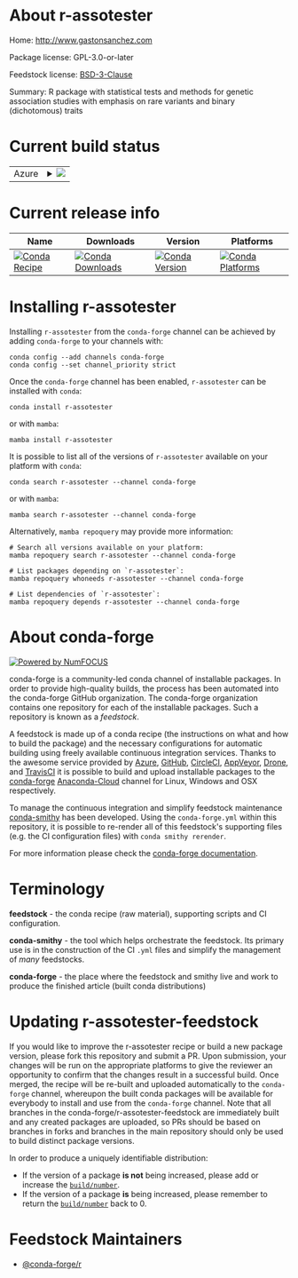 About r-assotester
==================

Home: http://www.gastonsanchez.com

Package license: GPL-3.0-or-later

Feedstock license: [BSD-3-Clause](https://github.com/conda-forge/r-assotester-feedstock/blob/main/LICENSE.txt)

Summary: R package with statistical tests and methods for genetic association studies with emphasis on rare variants and binary (dichotomous) traits

Current build status
====================


<table>
    
  <tr>
    <td>Azure</td>
    <td>
      <details>
        <summary>
          <a href="https://dev.azure.com/conda-forge/feedstock-builds/_build/latest?definitionId=3332&branchName=main">
            <img src="https://dev.azure.com/conda-forge/feedstock-builds/_apis/build/status/r-assotester-feedstock?branchName=main">
          </a>
        </summary>
        <table>
          <thead><tr><th>Variant</th><th>Status</th></tr></thead>
          <tbody><tr>
              <td>linux_64_r_base4.1</td>
              <td>
                <a href="https://dev.azure.com/conda-forge/feedstock-builds/_build/latest?definitionId=3332&branchName=main">
                  <img src="https://dev.azure.com/conda-forge/feedstock-builds/_apis/build/status/r-assotester-feedstock?branchName=main&jobName=linux&configuration=linux_64_r_base4.1" alt="variant">
                </a>
              </td>
            </tr><tr>
              <td>linux_64_r_base4.2</td>
              <td>
                <a href="https://dev.azure.com/conda-forge/feedstock-builds/_build/latest?definitionId=3332&branchName=main">
                  <img src="https://dev.azure.com/conda-forge/feedstock-builds/_apis/build/status/r-assotester-feedstock?branchName=main&jobName=linux&configuration=linux_64_r_base4.2" alt="variant">
                </a>
              </td>
            </tr><tr>
              <td>osx_64_r_base4.1</td>
              <td>
                <a href="https://dev.azure.com/conda-forge/feedstock-builds/_build/latest?definitionId=3332&branchName=main">
                  <img src="https://dev.azure.com/conda-forge/feedstock-builds/_apis/build/status/r-assotester-feedstock?branchName=main&jobName=osx&configuration=osx_64_r_base4.1" alt="variant">
                </a>
              </td>
            </tr><tr>
              <td>osx_64_r_base4.2</td>
              <td>
                <a href="https://dev.azure.com/conda-forge/feedstock-builds/_build/latest?definitionId=3332&branchName=main">
                  <img src="https://dev.azure.com/conda-forge/feedstock-builds/_apis/build/status/r-assotester-feedstock?branchName=main&jobName=osx&configuration=osx_64_r_base4.2" alt="variant">
                </a>
              </td>
            </tr><tr>
              <td>win_64</td>
              <td>
                <a href="https://dev.azure.com/conda-forge/feedstock-builds/_build/latest?definitionId=3332&branchName=main">
                  <img src="https://dev.azure.com/conda-forge/feedstock-builds/_apis/build/status/r-assotester-feedstock?branchName=main&jobName=win&configuration=win_64_" alt="variant">
                </a>
              </td>
            </tr>
          </tbody>
        </table>
      </details>
    </td>
  </tr>
</table>

Current release info
====================

| Name | Downloads | Version | Platforms |
| --- | --- | --- | --- |
| [![Conda Recipe](https://img.shields.io/badge/recipe-r--assotester-green.svg)](https://anaconda.org/conda-forge/r-assotester) | [![Conda Downloads](https://img.shields.io/conda/dn/conda-forge/r-assotester.svg)](https://anaconda.org/conda-forge/r-assotester) | [![Conda Version](https://img.shields.io/conda/vn/conda-forge/r-assotester.svg)](https://anaconda.org/conda-forge/r-assotester) | [![Conda Platforms](https://img.shields.io/conda/pn/conda-forge/r-assotester.svg)](https://anaconda.org/conda-forge/r-assotester) |

Installing r-assotester
=======================

Installing `r-assotester` from the `conda-forge` channel can be achieved by adding `conda-forge` to your channels with:

```
conda config --add channels conda-forge
conda config --set channel_priority strict
```

Once the `conda-forge` channel has been enabled, `r-assotester` can be installed with `conda`:

```
conda install r-assotester
```

or with `mamba`:

```
mamba install r-assotester
```

It is possible to list all of the versions of `r-assotester` available on your platform with `conda`:

```
conda search r-assotester --channel conda-forge
```

or with `mamba`:

```
mamba search r-assotester --channel conda-forge
```

Alternatively, `mamba repoquery` may provide more information:

```
# Search all versions available on your platform:
mamba repoquery search r-assotester --channel conda-forge

# List packages depending on `r-assotester`:
mamba repoquery whoneeds r-assotester --channel conda-forge

# List dependencies of `r-assotester`:
mamba repoquery depends r-assotester --channel conda-forge
```


About conda-forge
=================

[![Powered by
NumFOCUS](https://img.shields.io/badge/powered%20by-NumFOCUS-orange.svg?style=flat&colorA=E1523D&colorB=007D8A)](https://numfocus.org)

conda-forge is a community-led conda channel of installable packages.
In order to provide high-quality builds, the process has been automated into the
conda-forge GitHub organization. The conda-forge organization contains one repository
for each of the installable packages. Such a repository is known as a *feedstock*.

A feedstock is made up of a conda recipe (the instructions on what and how to build
the package) and the necessary configurations for automatic building using freely
available continuous integration services. Thanks to the awesome service provided by
[Azure](https://azure.microsoft.com/en-us/services/devops/), [GitHub](https://github.com/),
[CircleCI](https://circleci.com/), [AppVeyor](https://www.appveyor.com/),
[Drone](https://cloud.drone.io/welcome), and [TravisCI](https://travis-ci.com/)
it is possible to build and upload installable packages to the
[conda-forge](https://anaconda.org/conda-forge) [Anaconda-Cloud](https://anaconda.org/)
channel for Linux, Windows and OSX respectively.

To manage the continuous integration and simplify feedstock maintenance
[conda-smithy](https://github.com/conda-forge/conda-smithy) has been developed.
Using the ``conda-forge.yml`` within this repository, it is possible to re-render all of
this feedstock's supporting files (e.g. the CI configuration files) with ``conda smithy rerender``.

For more information please check the [conda-forge documentation](https://conda-forge.org/docs/).

Terminology
===========

**feedstock** - the conda recipe (raw material), supporting scripts and CI configuration.

**conda-smithy** - the tool which helps orchestrate the feedstock.
                   Its primary use is in the construction of the CI ``.yml`` files
                   and simplify the management of *many* feedstocks.

**conda-forge** - the place where the feedstock and smithy live and work to
                  produce the finished article (built conda distributions)


Updating r-assotester-feedstock
===============================

If you would like to improve the r-assotester recipe or build a new
package version, please fork this repository and submit a PR. Upon submission,
your changes will be run on the appropriate platforms to give the reviewer an
opportunity to confirm that the changes result in a successful build. Once
merged, the recipe will be re-built and uploaded automatically to the
`conda-forge` channel, whereupon the built conda packages will be available for
everybody to install and use from the `conda-forge` channel.
Note that all branches in the conda-forge/r-assotester-feedstock are
immediately built and any created packages are uploaded, so PRs should be based
on branches in forks and branches in the main repository should only be used to
build distinct package versions.

In order to produce a uniquely identifiable distribution:
 * If the version of a package **is not** being increased, please add or increase
   the [``build/number``](https://docs.conda.io/projects/conda-build/en/latest/resources/define-metadata.html#build-number-and-string).
 * If the version of a package **is** being increased, please remember to return
   the [``build/number``](https://docs.conda.io/projects/conda-build/en/latest/resources/define-metadata.html#build-number-and-string)
   back to 0.

Feedstock Maintainers
=====================

* [@conda-forge/r](https://github.com/conda-forge/r/)

